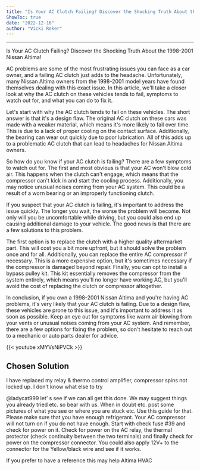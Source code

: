 ```yaml
---
title: "Is Your AC Clutch Failing? Discover the Shocking Truth About the 1998-2001 Nissan Altima!"
ShowToc: true 
date: "2022-12-16"
author: "Vicki Reker"
---
```

*****
Is Your AC Clutch Failing? Discover the Shocking Truth About the 1998-2001 Nissan Altima!

AC problems are some of the most frustrating issues you can face as a car owner, and a failing AC clutch just adds to the headache. Unfortunately, many Nissan Altima owners from the 1998-2001 model years have found themselves dealing with this exact issue. In this article, we'll take a closer look at why the AC clutch on these vehicles tends to fail, symptoms to watch out for, and what you can do to fix it.

Let's start with why the AC clutch tends to fail on these vehicles. The short answer is that it's a design flaw. The original AC clutch on these cars was made with a weaker material, which means it's more likely to fail over time. This is due to a lack of proper cooling on the contact surface. Additionally, the bearing can wear out quickly due to poor lubrication. All of this adds up to a problematic AC clutch that can lead to headaches for Nissan Altima owners.

So how do you know if your AC clutch is failing? There are a few symptoms to watch out for. The first and most obvious is that your AC won't blow cold air. This happens when the clutch can't engage, which means that the compressor can't kick in and start the cooling process. Additionally, you may notice unusual noises coming from your AC system. This could be a result of a worn bearing or an improperly functioning clutch.

If you suspect that your AC clutch is failing, it's important to address the issue quickly. The longer you wait, the worse the problem will become. Not only will you be uncomfortable while driving, but you could also end up causing additional damage to your vehicle. The good news is that there are a few solutions to this problem.

The first option is to replace the clutch with a higher quality aftermarket part. This will cost you a bit more upfront, but it should solve the problem once and for all. Additionally, you can replace the entire AC compressor if necessary. This is a more expensive option, but it's sometimes necessary if the compressor is damaged beyond repair. Finally, you can opt to install a bypass pulley kit. This kit essentially removes the compressor from the system entirely, which means you'll no longer have working AC, but you'll avoid the cost of replacing the clutch or compressor altogether.

In conclusion, if you own a 1998-2001 Nissan Altima and you're having AC problems, it's very likely that your AC clutch is failing. Due to a design flaw, these vehicles are prone to this issue, and it's important to address it as soon as possible. Keep an eye out for symptoms like warm air blowing from your vents or unusual noises coming from your AC system. And remember, there are a few options for fixing the problem, so don't hesitate to reach out to a mechanic or auto parts dealer for advice.

{{< youtube xMYVsNiPVCk >}} 



## Chosen Solution
 I have replaced my relay & thermo control amplifier, compressor spins not locked up. I don’t know what else to try

 @ladycat999  let’ s see if we can all get this done. We may suggest things you already tried etc. so bear with us. When in doubt etc. post some pictures of what you see or where you are stuck etc. Use this guide for that. Please make sure that you have enough refrigerant. Your AC compressor will not turn on if you do not have enough.
Start with check fuse #39 and check for power on it. Check for power on the AC relay, the thermal protector (check continuity between the two terminals) and finally check for power on the compressor connector. You could also apply 12V+ to the connector for the Yellow/black wire and see if it works.





If you prefer to have a reference this may help Altima HVAC




